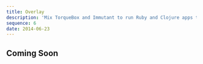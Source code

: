 ```yaml
---
title: Overlay
description: 'Mix TorqueBox and Immutant to run Ruby and Clojure apps together'
sequence: 6
date: 2014-06-23
---
```

## Coming Soon

